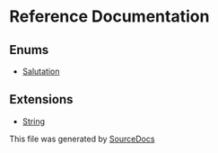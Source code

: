# Reference Documentation

## Enums

-   [Salutation](enums/Salutation.md)

## Extensions

-   [String](extensions/String.md)

This file was generated by [SourceDocs](https://github.com/eneko/SourceDocs)